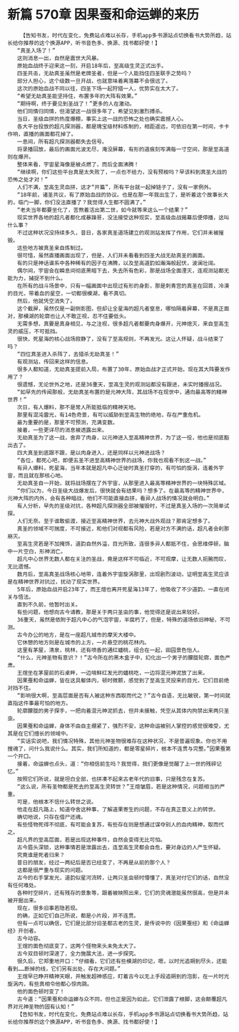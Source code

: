 # 新篇 570章 因果蚕和命运蝉的来历
        【告知书友，时代在变化，免费站点难以长存，手机app多书源站点切换看书大势所趋，站长给你推荐的这个换源APP，听书音色多、换源、找书都好使！】
       “真圣入场了！”
       这则消息一出，自然是震世大风暴。
       原始血战终于迎来这一刻，开启18年后，至高级生灵正式出手。
       四圣共击，无劫真圣虽然是老牌圣者，但是一个人能挡住四圣联手之势吗？
       部分人担心，这个级数一旦开战，也就意味着离落幕不会很远了。
       这次的原始血战不同以往，四圣下场一起狩猎一人，优势实在太大了。
       “希望无劫真圣能坚持住，布置多年的大阵有效果。”
       “期待啊，终于要见到圣战了！”更多的人在激动。
       他们同情归同情，但渴望这一战很多年了，希望见到激烈搏杀。
       当日，圣级血拼的热度爆棚，事实上这一战的恐怖之处也确实震撼人心。
       各大平台投放的超凡探测器，都是瑰宝级材料炼制的，相距遥远，可依旧在第一时间，卡卡作响，直播的画面都花掉了。
       一息间，所有超凡探测器都失去信号。
       将录播回放，最后的画面光波无尽，淹没屏幕，有形的道痕刻写满每一寸空间，那是至高道则在爆开。
       整体来看，宇宙星海像是被点燃了，而后全面沸腾！
       “继续啊，你们这些平台真是太失败了，一点也不给力，没有预桉吗？早该料到真圣大战的恐怖之处才对！”
       人们不满，至高生灵血拼，这才“开篇”，所有平台就一起掉链子了，没有一家例外。
       “18年前，诸圣共议，有了原始血战的协议。也是在那一年我出生了，是听着这个故事长大的，临门一脚，你们没法直播了？我觉得人生都不圆满了。”
       “老夫当年都要坐化了，苦熬着活出第二世，如今就等来这么一个结果？”
       现实世界各地的超凡者都化成暴躁哥，没法接受这种现实，至高级血战揭幕后便停播，这叫什么事？
       不过这种状况没持续多久，昔日，各家真圣道场建立的观测站发挥了作用，它们并未被摧毁。
       这些地方被真圣亲自炼制过。
       很可惜，虽然直播画面出现了，但是，人们并未看看到四圣大战无劫真圣的画面。
       有的只是神话谱系中各种稀有的因子在沸腾，以及至高道韵如瀚海般起伏，波澜壮阔。
       偶尔间，宇宙会在瞬息间彻底黑暗下去，失去所有色彩，那是战场全面湮灭，连观测站都无能为力，捕捉不到什么。
       在所有的战斗场景中，只有一幅画面中出现过有形的身影，那是刺青宫的真圣在回首，冷漠的目光，带着血的星空，一切都很模湖，看不真切。
       然后，他就凭空消失了。
       这个截屏，虽然仅是一副侧影图，但却让全星海的超凡者窒息，哪怕隔着屏幕，不是真正面对，那模湖的轮廓也让人不敢正视，忍不住要低头。
       无需多想，真要是真身相见，与之注视，很多超凡者都要肉身爆开，元神熄灭，来自至高生灵的威压，不可抵挡。
       很快，死星海的核心战场寂静了，没有了至高规则，不再发光。这让人怀疑，战斗结束了吗？
       “四位真圣进入杀阵了，去猎杀无劫真圣！”
       有观测站，传回来这样的信息。
       很多人都知道，无劫真圣提前入局，布置了30年，原始血战才正式开始，现在其大阵要发作用了？
       很遗憾，无论世外之地，还是36重天，至高生灵的观测站都没有跟进，未实时播报战况。
       “如早先的传闻那般，无劫真圣布置的是元神大阵，其战场不在现世中，通向最高等的精神世界！”
       次日，有人爆料，那不是常人所能抵临的精神天地。
       那里有混沌雷光，有14色奇景，有可以威胁到至高生物的绝地，存在严重危机。
       最为重要的是，那里不可预测，充满变数。
       接着，一些更详尽的消息被透露出来。
       无劫真圣为了这一战，舍弃了肉身，以元神进入至高精神世界，为了这一役，他也是彻底豁出去了。
       四大真圣到底跟不跟，是以肉身进入，还是同样以元神进战场？
       “各位，都死心吧，即便五圣不进至高精神世界的战场，你我也观看不到这一战。”
       有异人爆料，死星海，当年本就是超凡中心迁徙时真圣打穿的，有可怕的旋涡，连着外宇宙，而且就在那核心地。
       无劫真圣自一开始，就将战场摆在了外宇宙，从那里进入最高等精神世界的一块特殊区域。
       “你们以为，今日圣级大战爆发后，很快就会有结果吗？想多了。在最高等的精神世界中，元神大阵的内外，会有各种暗战，他们不可能直接血拼，看异人战场的情况就会明白。”
       有人分析，早先的圣级对抗，各种超凡探测器全部被摧毁时，不过是真圣入场的一次简单试探。
       人们无奈。至于谁敢偷渡，接近至高精神世界，去元神大战外观战？那肯定想多了。
       真圣的领域不可揣度，不可接近，和他们对视都有风险，若是对方不满的话，超凡者会刹那崩灭。
       至高生灵若是不加掩饰，道韵自然外溢，目光所致，连很多异人都抵不住，会思维停顿，脑中一片空白，形神消亡。
       超凡中心世界无数人都在关注的圣战，竟是这样不可临近，不可观摩，让无数人扼腕而叹，无比遗憾。
       数月后，至高真圣战场核心地带，连着外宇宙旋涡那里，出现剧烈波动，证明至高生灵应该是在精神世界对抗过，扰动了现实世界。
       5年后，原始血战开启23年了，而王煊也离开死星海13年了，他吸收了不少道韵，一直在闭关与悟法。
       直到不久前，他暂时出关。
       有些问题，他想向古今请教，那是关于两只圣虫的事，他觉得还是说出来较好。
       36重天，虽然是依附于超凡中心的气泡宇宙，半腐朽了，但是，特殊的道场依旧神秘，不可测。
       古今办公的地方，是在一座超凡城市的摩天大楼中。
       它休憩的地方则是在城市的上方，一片悬空的桃花林内。
       这里有茅屋，清泉，桃林，还有喷香的通红蟠桃，组合在一起，田园景色怡人。
       “什么，元神圣物有意识？！”古今所在的黑木盒子中，幻化出一个男子的朦胧轮廓，面色严肃。
       王煊坐在茅屋前的石桌畔，一边啃鲜红发光的蟠桃吃，一边将混元神泥放了出来。
       因果蚕和命运蝉，皆在这具躯体内，顿时微颤，感觉到了至高生灵投来的目光，它们目前绝对挡不住。
       “影响很大啊，至高层面是否有人被这种东西取而代之？”古今自语，无比敏锐，第一时间就直指这件事最可怕的地方。
       轮廓朦胧的男子探手，一把向着混元神泥抓去，但并未接触，凭空从其体内拘禁出来两只圣虫。
       因果蚕和命运蝉，身体不由自主绷紧了，强烈不安，这种命运被别人掌控的感觉很难受，尤其是在它们擅长的领域中。
       “实话实说吧，我们情况特殊，其他元神圣物很难存在这种状况，不是普遍现象。你也不用搜魂了，问什么我说什么。其实，我们所知道的，都是零星碎片，根本不连贯与完整。”因果蚕第一个开口。
       接着，命运蝉也点头，道：“你相信前生吗？我觉得，我们更像是觉醒了上一世的残碎记忆。”
       按照它们所说，就是坦白全部，也拼凑不起来古老年代的旧事，只是残念在复苏。
       “这么说，所有圣物都是死去的至高生灵转世？”王煊皱眉，若是这种情况，问题相当的严重。
       可是，他根本不信什么转世之说。
       他走在超凡路上，知道夺舍这种事，了解道果寄生的问题，不存在真正意义上的转世。
       确切地说，只存在借尸还魂。
       有些怪物死得不彻底，有可能会复苏，有些存在则是想通过谋夺别人的血肉精神，取而代之。
       超凡界的至高层面，若是出现这种事件，自然会变得无比可怕。
       古今眉头深锁，这种事情若是泄露出去，连至高生灵都会自危，要对身边的人产生怀疑。
       究竟谁是死者归来？
       昔日的朋友，经过一两纪后是否已经变了，不再是从前的那个人？
       这都是很严重与现实的问题。
       古今的右手掌发光，道韵似星河流转，让两只圣虫顿时懵懂了，真圣对付它们的话，自然没有任何难处。
       各种时空碎片，还有残存的景象等，跟着被映照出来，它们的灵魂潜能虽然很高，但是并未被开掘出来。
       现在，很多旧事若隐若现。
       的确，正如它们自己所说，都是小片段，并不连贯。
       但有一点可以确信，它们是比部分旧圣都古老的生灵，是传说中的《因果蚕经》和《命运蝉经》开创者。
       古今动容。
       王煊的面色彻底变了，这两个怪物来头未免太大了。
       古今双目顿时深邃了，全力施展大法，进一步探究。
       很久后，它郑重地开口：“仔细看，它们还有些模湖的印记，嗯，以时光追朔到尽头，还能看到……断掉的线，它们另有出处，存在大问题。”
       王煊早已睁开精神天眼，并触发超神感应，盯着古今以无上手段追朔到的泡影，在一片时光旋涡内，有些真相令他都心惊肉跳。
       他的面色顿时变了！
       古今道：“因果蚕和命运蝉与众不同，但也正是因为如此，它们泄露了根脚，这会颠覆超凡界对元神圣物的固有认知！”
       【告知书友，时代在变化，免费站点难以长存，手机app多书源站点切换看书大势所趋，站长给你推荐的这个换源APP，听书音色多、换源、找书都好使！】